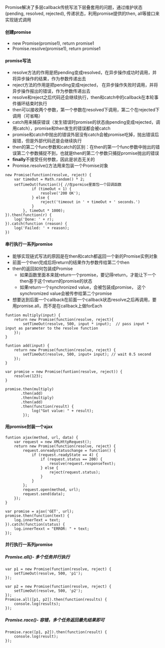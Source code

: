 Promise解决了多层callback传统写法下层叠套用的问题，通过维护状态(pending, resolved, rejected), 传递状态，利用promise提供的then, all等接口来实现链式调用   

#### 创建promise
- new Promise(promise1), return promise1
- Promise.resolve(promise1), return promise1
   
#### promise写法  
- resolve方法的作用是把pending变成resolved，在异步操作成功时调用，并将异步操作的结果，作为参数传递出去        
- reject方法的作用是把pending变成rejected， 在异步操作失败时调用，并将异步操作报出的错误，作为参数传递出去  
- resolve和reject之后代码还会继续执行，then和catch中的callback在本轮事件循环结束时执行         
- then可以接收两个参数，第一个参数在resolved下调用，第二个在rejected下调用（可省略）   
- catch用来捕获错误（发生错误时promise的状态由pending变成rejected，调用catch），promise和then发生的错误都会被catch 
- promise和catch中抛出的错误外层没有catch会被promise吃掉，抛出错误后报错，但是外部代码还是会继续执行    
- then的第二个func参数和catch的区别：在then的第一个func参数中抛出的错误第二个参数捕捉不到，也就是then的第二个参数只捕捉promise抛出的错误    
- **finally**不接受任何参数，因此是状态无关的  
- Promise.resolve()方法用来包装一个Promise对象  
```
new Promise(function(resolve, reject) {
	var timeOut = Math.random() * 2;
	setTimeOut(function(){ //在pormise里面包一个回调函数
			if (timeOut < 1) {
				resolve('200 OK');
			} else {
				reject('timeout in ' + timeOut + ' seconds.')
			}
		}, timeOut * 1000);
}).then(function(r) {
	log('Done: ' + r);
}).catch(function (reason) {
	log('Failed: ' + reason);	
})
```

#### 串行执行一系列promise  
- 能够实现链式写法的原因是在then和catch都返回一个新的Promise实例对象        
- 前面一个then完成后将return的结果作为参数传给第二个then  
- then的返回如何包装成Promise
	- 如果函数里面本来就return一个promise，要记得return，才能让下一个then基于这个return的promise的状态  
	- 如果return一个synchronized value，会被包装成promise， 这个synchromized value会被传参给第二个promise    
- 想要达到后面一个callback在前面一个callback状态resolve之后再调用，要用promise.all，而不是在callback上做forEach  
```
funtion multiply(input) {
	return new Promise(function(resolve, reject){
		setTimeOut(resolve, 500, input * input);  // pass input * input as parameter to the resolve function
	});		
}

funtion add(input) {
	return new Promise(function(resolve, reject) {
		setTimeOut(resolve, 500, input+ input);	// wait 0.5 second
	});
}

var promise = new Promise(funtion(resolve, reject)) {
	resolve(123);
}

promise.then(multiply)
       .then(add)
       .then(multiply)
       .then(add)
       .then(function(result) {
       		log("Got value: " + result);
   		});
```  
 
#### 用promise封装一个ajax 
```
funtion ajax(method, url, data) {
	var request = new XMLHttpRequest();
	return new Promise(function(resolve, reject) {
		request.onreadystatuschange = function() {
			if (request.readyState == 4) {
				if (request.status == 200) {
					resolve(request.responseText);
				} else {
					reject(request.status);
				}
			}
		};		
		request.open(method, url);
		request.send(data);
	});
}

var promise = ajax('GET', url);
promise.then(function(text) {
	log.innerText = text;	
}).catch(function(status) {
	log.innerTexxt = "ERROR: " + text;
});
```  

#### 并行执行一系列promise 
##### Promise.all()- 多个任务并行执行 
```
var p1 = new Promise(function(resolve, reject) {
	setTimeOut(resolve, 500, 'p1');
});

var p2 = new Promise(function(resolve, reject) {
	setTimeOut(resolve, 500, 'p2');	
});
Promise.all([p1, p2]).then(function(results) {
	console.log(results);
});
``` 

##### Promise.race()- 容错，多个任务返回最先结果即可
```
Promise.race([p1, p2]).then(function(result) {
	console.log(result);	
});
```